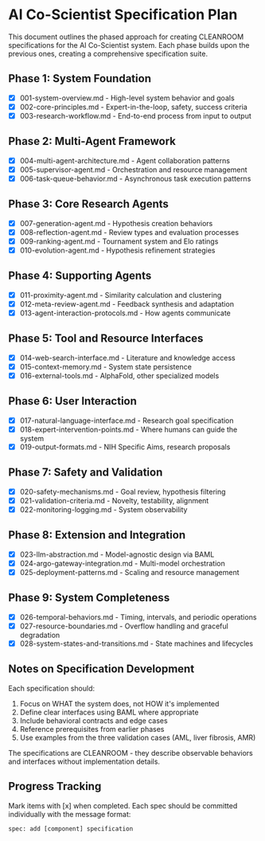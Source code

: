 # AI Co-Scientist Specification Plan

This document outlines the phased approach for creating CLEANROOM specifications for the AI Co-Scientist system. Each phase builds upon the previous ones, creating a comprehensive specification suite.

## Phase 1: System Foundation
- [x] 001-system-overview.md - High-level system behavior and goals
- [x] 002-core-principles.md - Expert-in-the-loop, safety, success criteria
- [x] 003-research-workflow.md - End-to-end process from input to output

## Phase 2: Multi-Agent Framework
- [x] 004-multi-agent-architecture.md - Agent collaboration patterns
- [x] 005-supervisor-agent.md - Orchestration and resource management
- [x] 006-task-queue-behavior.md - Asynchronous task execution patterns

## Phase 3: Core Research Agents
- [x] 007-generation-agent.md - Hypothesis creation behaviors
- [x] 008-reflection-agent.md - Review types and evaluation processes
- [x] 009-ranking-agent.md - Tournament system and Elo ratings
- [x] 010-evolution-agent.md - Hypothesis refinement strategies

## Phase 4: Supporting Agents
- [x] 011-proximity-agent.md - Similarity calculation and clustering
- [x] 012-meta-review-agent.md - Feedback synthesis and adaptation
- [x] 013-agent-interaction-protocols.md - How agents communicate

## Phase 5: Tool and Resource Interfaces
- [x] 014-web-search-interface.md - Literature and knowledge access
- [x] 015-context-memory.md - System state persistence
- [x] 016-external-tools.md - AlphaFold, other specialized models

## Phase 6: User Interaction
- [x] 017-natural-language-interface.md - Research goal specification
- [x] 018-expert-intervention-points.md - Where humans can guide the system
- [x] 019-output-formats.md - NIH Specific Aims, research proposals

## Phase 7: Safety and Validation
- [x] 020-safety-mechanisms.md - Goal review, hypothesis filtering
- [x] 021-validation-criteria.md - Novelty, testability, alignment
- [x] 022-monitoring-logging.md - System observability

## Phase 8: Extension and Integration
- [x] 023-llm-abstraction.md - Model-agnostic design via BAML
- [x] 024-argo-gateway-integration.md - Multi-model orchestration
- [x] 025-deployment-patterns.md - Scaling and resource management

## Phase 9: System Completeness
- [x] 026-temporal-behaviors.md - Timing, intervals, and periodic operations
- [x] 027-resource-boundaries.md - Overflow handling and graceful degradation
- [x] 028-system-states-and-transitions.md - State machines and lifecycles

## Notes on Specification Development

Each specification should:
1. Focus on WHAT the system does, not HOW it's implemented
2. Define clear interfaces using BAML where appropriate
3. Include behavioral contracts and edge cases
4. Reference prerequisites from earlier phases
5. Use examples from the three validation cases (AML, liver fibrosis, AMR)

The specifications are CLEANROOM - they describe observable behaviors and interfaces without implementation details.

## Progress Tracking

Mark items with [x] when completed. Each spec should be committed individually with the message format:
```
spec: add [component] specification
```